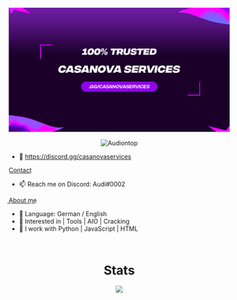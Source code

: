 ![Header](./Recovered.png)

<p align="center"> <img src="https://komarev.com/ghpvc/?username=Audiontop&label=Profile%20views&color=0e75b6&style=flat" alt="Audiontop" /> </p>

- 👋 https://discord.gg/casanovaservices

C͟o͟n͟t͟a͟c͟t͟
- 📫 Reach me on Discord: Audi#0002


A͟b͟o͟u͟t͟ ͟m͟e͟
- 🌱 Language: German / English
- 👀 Interested in | Tools | AIO | Cracking
- 🌱 I work with Python | JavaScript | HTML

<p href="Audi" align="center">
    <img alt="" src=https://lanyard.cnrad.dev/api/308809638873137152/>
</p>

<h1 align="center">Stats</h1>
<a href="https://github.com/Audiontop"></a>
<p align="center">
  <img src="https://github-readme-stats.vercel.app/api?username=Audiontop&theme=midnight-purple&show_icons=true" />
</p>

